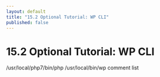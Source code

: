 ```yaml
---
layout: default
title: "15.2 Optional Tutorial: WP CLI"
published: false
---
```


# 15.2 Optional Tutorial: WP CLI

/usr/local/php7/bin/php /usr/local/bin/wp comment list